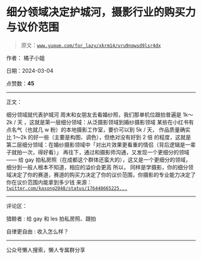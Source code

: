 # 细分领域决定护城河，摄影行业的购买力与议价范围

> 原文：[`www.yuque.com/for_lazy/xkrm14/vru9nqwsd9lsr4dx`](https://www.yuque.com/for_lazy/xkrm14/vru9nqwsd9lsr4dx)

作者： 橘子小姐

日期：2024-03-04

点赞数：**45**

* * *

正文：

细分领域就代表护城河 周末和女朋友去看婚纱照，我们那单机位跟拍普遍是 1k～2k / 天 ，这就是第一层细分领域：从泛摄影领域到婚纱摄影领域
某些在小红书有点名气（也就几 w 粉）的本地摄影工作室，要价可以到 5k / 天， 作品质量确实比 1～2k 的好一些（主要是构图、调色），但绝对没有好到 2 倍
的程度，这就是第二层细分领域：在婚纱摄影领域中「对出片效果更看重的情侣（背后逻辑是一辈子就拍一次，得好看）」
再往下，通过和摄影师沟通，又发现一个更细分的领域 —— 给 gay
拍私房照（在成都这个群体还蛮大的），这又是一个更细分的领域，细分到一般人根本不知道，相应的溢价会更高 所以，
同样是学摄影，你的细分领域决定了你的赛道，赛道的购买力决定了你的议价范围，你摄影的专业能力决定了你在议价范围内能拿到多少钱
来源：[`twitter.com/kasong2048/status/176448665225...`](https://twitter.com/kasong2048/status/1764486652255453493) 

* * *

评论区：

猎鲸者 : 给 gay 和 les 拍私房照、跟拍

自律更自由 : 收入怎么样？

* * *

公众号懒人搜索，懒人专属群分享